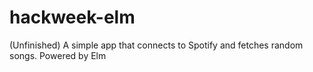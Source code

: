 # hackweek-elm
(Unfinished) A simple app that connects to Spotify and fetches random songs. Powered by Elm
